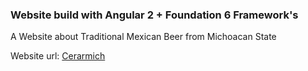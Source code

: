 ### Website build with Angular 2 + Foundation 6 Framework's

A Website about Traditional Mexican Beer from Michoacan State

Website url: <a href="http://cerarmich.org">Cerarmich</a>
